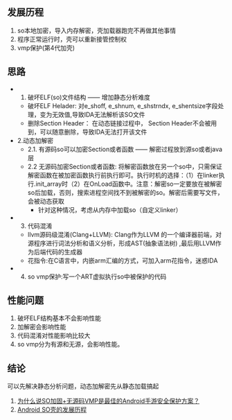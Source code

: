 ## 发展历程
1. so本地加密，导入内存解密，壳加载器跑完不再做其他事情
2. 程序正常运行时，壳可以重新接管控制权
3. vmp保护(第4代加壳)

## 思路
- 1. 破坏ELF(so)文件结构 —— 增加静态分析难度
	- 破坏ELF Helader: 对e_shoff, e_shnum, e_shstrndx, e_shentsize字段处理，变为无效值,导致IDA无法解析该SO文件
	- 删除Section Header： 在动态链接过程中， Section Header不会被用到，可以随意删除，导致IDA无法打开该文件
- 2.动态加解密
	- 2.1. 有源码so可以加密Section或者函数 —— 解密过程放到源so或者java层
	- 2.2 无源码加密Section或者函数: 将解密函数放在另一个so中，只需保证解密函数在被加密函数执行前执行即可。执行时机的选择：（1）在linker执行.init_array时（2）在OnLoad函数中。注意：解密so一定要放在被解密so后加载，否则，搜索进程空间找不到被解密的so。解密后需要写文件，会被动态获取
		- 针对这种情况，考虑从内存中加载so（自定义linker）
- 3. 代码混淆
	- llvm源码级混淆(Clang+LLVM): Clang作为LLVM 的一个编译器前端，对源程序进行词法分析和语义分析，形成AST(抽象语法树) ,最后用LLVM作为后端代码的生成器
	- 花指令:在C语言中，内嵌arm汇编的方式，可加入arm花指令，迷惑IDA
- 4. so vmp保护:写一个ART虚拟执行so中被保护的代码


## 性能问题

1. 破坏ELF结构基本不会影响性能
2. 加解密会影响性能
3. 代码混淆对性能影响比较大
4. so vmp分为有源和无源，会影响性能。


## 结论
可以先解决静态分析问题，动态加解密先从静态加载搞起



1. [为什么说SO加固+无源码VMP是最佳的Android手游安全保护方案？](https://segmentfault.com/a/1190000020437132)
2. [Android SO壳的发展历程](https://github.com/SCUBSRGroup/CrackSo/blob/master/README.md)